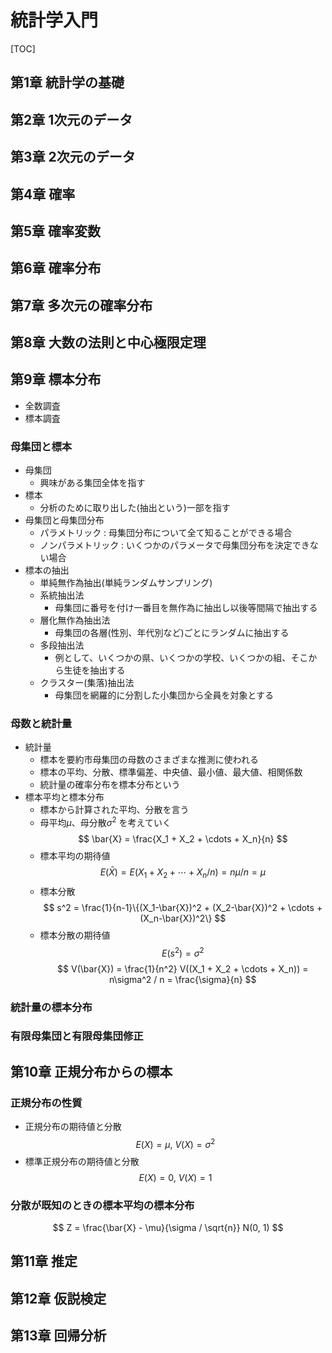 # 統計学入門

[TOC]

## 第1章 統計学の基礎
## 第2章 1次元のデータ
## 第3章 2次元のデータ
## 第4章 確率
## 第5章 確率変数
## 第6章 確率分布
## 第7章 多次元の確率分布
## 第8章 大数の法則と中心極限定理
## 第9章 標本分布
- 全数調査
- 標本調査
### 母集団と標本
- 母集団
  - 興味がある集団全体を指す
- 標本
  - 分析のために取り出した(抽出という)一部を指す
- 母集団と母集団分布
  - パラメトリック : 母集団分布について全て知ることができる場合
  - ノンパラメトリック : いくつかのパラメータで母集団分布を決定できない場合
- 標本の抽出
  - 単純無作為抽出(単純ランダムサンプリング)
  - 系統抽出法
    - 母集団に番号を付け一番目を無作為に抽出し以後等間隔で抽出する
  - 層化無作為抽出法
    - 母集団の各層(性別、年代別など)ごとにランダムに抽出する
  - 多段抽出法
    - 例として、いくつかの県、いくつかの学校、いくつかの組、そこから生徒を抽出する
  - クラスター(集落)抽出法
    - 母集団を網羅的に分割した小集団から全員を対象とする
### 母数と統計量
- 統計量
  - 標本を要約市母集団の母数のさまざまな推測に使われる
  - 標本の平均、分散、標準偏差、中央値、最小値、最大値、相関係数
  - 統計量の確率分布を標本分布という
- 標本平均と標本分布
  - 標本から計算された平均、分散を言う
  - 母平均$\mu$、母分散$\sigma^2$ を考えていく
$$ \bar{X} = \frac{X_1 + X_2 + \cdots + X_n}{n} $$
  - 標本平均の期待値
$$ E(\bar{X}) = E(X_1 + X_2 + \cdots + X_n / n) = n\mu / n = \mu $$
  - 標本分散
$$ s^2 = \frac{1}{n-1}\{(X_1-\bar{X})^2 + (X_2-\bar{X})^2 + \cdots + (X_n-\bar{X})^2\} $$
  - 標本分散の期待値
$$ E(s^2) = \sigma^2 $$
$$ V(\bar{X}) = \frac{1}{n^2} V((X_1 + X_2 + \cdots + X_n)) = n\sigma^2 / n = \frac{\sigma}{n} $$
### 統計量の標本分布
### 有限母集団と有限母集団修正
## 第10章 正規分布からの標本
### 正規分布の性質
- 正規分布の期待値と分散
$$ E(X) = \mu, \ V(X) = \sigma^2  $$
- 標準正規分布の期待値と分散
$$ E(X) = 0, \ V(X) = 1  $$
### 分散が既知のときの標本平均の標本分布
$$ Z = \frac{\bar{X} - \mu}{\sigma / \sqrt{n}}  N(0, 1) $$
## 第11章 推定
## 第12章 仮説検定
## 第13章 回帰分析